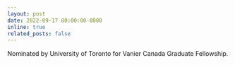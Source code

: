 ```yaml
---
layout: post
date: 2022-09-17 00:00:00-0000
inline: true
related_posts: false
---
```


Nominated by University of Toronto for Vanier Canada Graduate Fellowship.